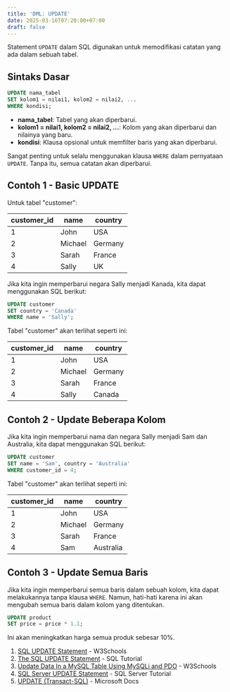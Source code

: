 ```yaml
---
title: 'DML: UPDATE'
date: 2025-03-16T07:20:00+07:00
draft: false
---
```


Statement `UPDATE` dalam SQL digunakan untuk memodifikasi catatan yang ada dalam sebuah tabel.

## Sintaks Dasar

```sql
UPDATE nama_tabel
SET kolom1 = nilai1, kolom2 = nilai2, ...
WHERE kondisi;
```

- **nama_tabel**: Tabel yang akan diperbarui.
- **kolom1 = nilai1, kolom2 = nilai2, ...**: Kolom yang akan diperbarui dan nilainya yang baru.
- **kondisi**: Klausa opsional untuk memfilter baris yang akan diperbarui.

Sangat penting untuk selalu menggunakan klausa `WHERE` dalam pernyataan `UPDATE`. Tanpa itu, semua catatan akan diperbarui.

## Contoh 1 - Basic UPDATE

Untuk tabel "customer":

| customer_id | name    | country |
| ----------- | ------- | ------- |
| 1           | John    | USA     |
| 2           | Michael | Germany |
| 3           | Sarah   | France  |
| 4           | Sally   | UK      |

Jika kita ingin memperbarui negara Sally menjadi Kanada, kita dapat menggunakan SQL berikut:

```sql
UPDATE customer
SET country = 'Canada'
WHERE name = 'Sally';
```

Tabel "customer" akan terlihat seperti ini:

| customer_id | name    | country |
| ----------- | ------- | ------- |
| 1           | John    | USA     |
| 2           | Michael | Germany |
| 3           | Sarah   | France  |
| 4           | Sally   | Canada  |

## Contoh 2 - Update Beberapa Kolom

Jika kita ingin memperbarui nama dan negara Sally menjadi Sam dan Australia, kita dapat menggunakan SQL berikut:

```sql
UPDATE customer
SET name = 'Sam', country = 'Australia'
WHERE customer_id = 4;
```

Tabel "customer" akan terlihat seperti ini:

| customer_id | name    | country   |
| ----------- | ------- | --------- |
| 1           | John    | USA       |
| 2           | Michael | Germany   |
| 3           | Sarah   | France    |
| 4           | Sam     | Australia |

## Contoh 3 - Update Semua Baris

Jika kita ingin memperbarui semua baris dalam sebuah kolom, kita dapat melakukannya tanpa klausa `WHERE`. Namun, hati-hati karena ini akan mengubah semua baris dalam kolom yang ditentukan.

```sql
UPDATE product
SET price = price * 1.1;
```

Ini akan meningkatkan harga semua produk sebesar 10%.

1. [SQL UPDATE Statement](https://www.w3schools.com/sql/sql_update.asp) - W3Schools
2. [The SQL UPDATE Statement](https://www.sqltutorial.org/sql-update/) - SQL Tutorial
3. [Update Data In a MySQL Table Using MySQLi and PDO](https://www.w3schools.com/sql/sql_update.asp) - W3Schools
4. [SQL Server UPDATE Statement](https://www.sqlservertutorial.net/sql-server-basics/sql-server-update/) - SQL Server Tutorial
5. [UPDATE (Transact-SQL)](https://docs.microsoft.com/en-us/sql/t-sql/queries/update-transact-sql?view=sql-server-ver15) - Microsoft Docs
